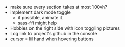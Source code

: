 - make sure every section takes at most 100vh?
- implement dark mode toggle
  - if possible, animate it
  - sass-ffi might help
- Hobbies on the right side with icon toggling pictures
- Log link to project's github in the console
- cursor = lil hand when hovering buttons
